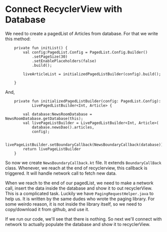 # Connect RecyclerView with Database
We need to create a pagedList of Articles from database. For that we write this method:

```
    private fun initList() {
        val config:PagedList.Config = PagedList.Config.Builder()
            .setPageSize(30)
            .setEnablePlaceholders(false)
            .build();

        liveArticleList = initializedPagedListBuilder(config).build();

    }
```

And,
```
    private fun initializedPagedListBuilder(config: PagedList.Config):
            LivePagedListBuilder<Int, Article> {

        val database:NewsRoomDatabase = NewsRoomDatabase.getDatabase(this);
        val livePageListBuilder = LivePagedListBuilder<Int, Article>(
            database.newsDao().articles,
            config);

        livePageListBuilder.setBoundaryCallback(NewsBoundaryCallback(database));
        return livePageListBuilder
    }
```
So now we create `NewsBoundaryCallback.kt` file. It extends `BoundaryCallBack` class. Whenever, we reach at the end
of recyclerview, this callback is triggered. It will handle network call to fetch new data.

When we reach to the end of our pagedList, we need to make a network call, insert the data inside the database
and show it to out recyclerView. This is a complicated task. Luckily we have `PagingRequestHelper.java` to help us.
It is written by the same dudes who wrote the paging library. For some weirdo reason, it is not inside the
library itself, so we need to copy/download it from github, and use it.

If we run our code, we'll see that there is nothing. So next we'll connect with network to actually populate
the database and show it to recyclerView.